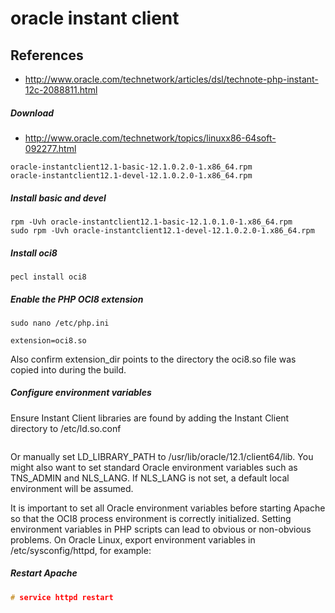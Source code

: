 # oracle instant client

## References
* http://www.oracle.com/technetwork/articles/dsl/technote-php-instant-12c-2088811.html

##### Download
* http://www.oracle.com/technetwork/topics/linuxx86-64soft-092277.html
```
oracle-instantclient12.1-basic-12.1.0.2.0-1.x86_64.rpm
oracle-instantclient12.1-devel-12.1.0.2.0-1.x86_64.rpm 
```

##### Install basic and devel
```
rpm -Uvh oracle-instantclient12.1-basic-12.1.0.1.0-1.x86_64.rpm
sudo rpm -Uvh oracle-instantclient12.1-devel-12.1.0.2.0-1.x86_64.rpm
```

##### Install oci8
```
pecl install oci8
```

##### Enable the PHP OCI8 extension 
```
sudo nano /etc/php.ini
```
```
extension=oci8.so
```
Also confirm extension_dir points to the directory the oci8.so file was copied into during the build.

##### Configure environment variables
Ensure Instant Client libraries are found by adding the Instant Client directory to /etc/ld.so.conf
```
```
Or manually set LD_LIBRARY_PATH to /usr/lib/oracle/12.1/client64/lib. You might also want to set standard Oracle environment variables such as TNS_ADMIN and NLS_LANG. If NLS_LANG is not set, a default local environment will be assumed.

It is important to set all Oracle environment variables before starting Apache so that the OCI8 process environment is correctly initialized. Setting environment variables in PHP scripts can lead to obvious or non-obvious problems. On Oracle Linux, export environment variables in /etc/sysconfig/httpd, for example:

##### Restart Apache
```c
# service httpd restart
```
